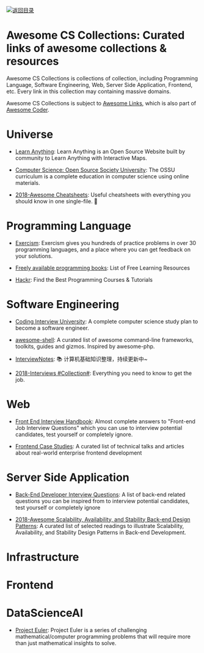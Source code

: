 [![返回目录](https://parg.co/UGo)](https://github.com/wxyyxc1992/Awesome-Links)

# Awesome CS Collections: Curated links of awesome collections & resources

Awesome CS Collections is collections of collection, including Programming Language, Software Engineering, Web, Server Side Application, Frontend, etc. Every link in this collection may containing massive domains.

Awesome CS Collections is subject to [Awesome Links](https://github.com/wxyyxc1992/Awesome-Links/), which is also part of [Awesome Coder](https://github.com/wxyyxc1992/Awesome-Coder).

# Universe

* [Learn Anything](https://github.com/learn-anything/learn-anything): Learn Anything is an Open Source Website built by community to Learn Anything with Interactive Maps.

* [Computer Science: Open Source Society University](https://github.com/ossu/computer-science): The OSSU curriculum is a complete education in computer science using online materials.

* [2018-Awesome Cheatsheets](https://github.com/LeCoupa/awesome-cheatsheets): Useful cheatsheets with everything you should know in one single-file. 🚀

# Programming Language

* [Exercism](http://exercism.io/): Exercism gives you hundreds of practice problems in over 30 programming languages, and a place where you can get feedback on your solutions.

* [Freely available programming books](https://github.com/EbookFoundation/free-programming-books): List of Free Learning Resources

* [Hackr](https://hackr.io/): Find the Best Programming Courses & Tutorials

# Software Engineering

* [Coding Interview University](https://github.com/jwasham/coding-interview-university): A complete computer science study plan to become a software engineer.

* [awesome-shell](https://github.com/alebcay/awesome-shell): A curated list of awesome command-line frameworks, toolkits, guides and gizmos. Inspired by awesome-php.

* [InterviewNotes](https://github.com/CyC2018/InterviewNotes): :books: 计算机基础知识整理，持续更新中~

* [2018-Interviews #Collection#](https://github.com/kdn251/interviews): Everything you need to know to get the job.

# Web

* [Front End Interview Handbook](https://github.com/yangshun/front-end-interview-handbook): Almost complete answers to "Front-end Job Interview Questions" which you can use to interview potential candidates, test yourself or completely ignore.

* [Frontend Case Studies](https://github.com/andrew--r/frontend-case-studies): A curated list of technical talks and articles about real-world enterprise frontend development

# Server Side Application

* [Back-End Developer Interview Questions](https://parg.co/UXF): A list of back-end related questions you can be inspired from to interview potential candidates, test yourself or completely ignore

* [2018-Awesome Scalability, Availability, and Stability Back-end Design Patterns](https://github.com/binhnguyennus/awesome-scalability):  A curated list of selected readings to illustrate Scalability, Availability, and Stability Design Patterns in Back-end Development.

# Infrastructure

# Frontend

# DataScienceAI

* [Project Euler](https://projecteuler.net/about): Project Euler is a series of challenging mathematical/computer programming problems that will require more than just mathematical insights to solve.
